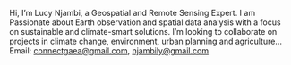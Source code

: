 Hi, I’m Lucy Njambi, a Geospatial and Remote Sensing Expert.
I am Passionate about Earth observation and  spatial data analysis with a focus on sustainable and climate-smart solutions.
I’m looking to collaborate on projects in climate change, environment, urban planning and agriculture...
Email: connectgaea@gmail.com, njambily@gmail.com

<!---
lucykim-ConnectGaea/lucykim-ConnectGaea is a ✨ special ✨ repository because its `README.md` (this file) appears on your GitHub profile.
You can click the Preview link to take a look at your changes.
--->
